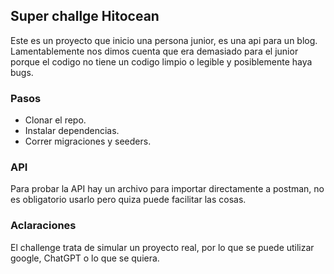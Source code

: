 ## Super challge Hitocean

Este es un proyecto que inicio una persona junior, es una api para un blog. Lamentablemente nos dimos cuenta que era demasiado para el junior porque el codigo no tiene un codigo limpio o legible y posiblemente haya bugs.

### Pasos
- Clonar el repo.
- Instalar dependencias.
- Correr migraciones y seeders.

### API
Para probar la API hay un archivo para importar directamente a postman, no es obligatorio usarlo pero quiza puede facilitar las cosas.

### Aclaraciones
El challenge trata de simular un proyecto real, por lo que se puede utilizar google, ChatGPT o lo que se quiera.
